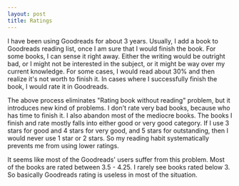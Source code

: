 ```yaml
---
layout: post
title: Ratings
---
```


I have been using Goodreads for about 3 years. Usually, I add a book
to Goodreads reading list, once I am sure that I would finish the
book. For some books, I can sense it right away. Either the writing
would be outright bad, or I might not be interested in the subject, or
it might be way over my current knowledge. For some cases, I would
read about 30% and then realize it's not worth to finish it. In cases
where I successfully finish the book, I would rate it in Goodreads.

The above process eliminates "Rating book without reading" problem,
but it introduces new kind of problems. I don't rate very bad books,
because who has time to finish it. I also abandon most of the mediocre
books. The books I finish and rate mostly falls into either good or
very good category. If I use 3 stars for good and 4 stars for very
good, and 5 stars for outstanding, then I would never use 1 star or 2
stars. So my reading habit systematically prevents me from using lower
ratings.

It seems like most of the Goodreads' users suffer from this
problem. Most of the books are rated between 3.5 - 4.25. I rarely see
books rated below 3. So basically Goodreads rating is useless in most
of the situation.

